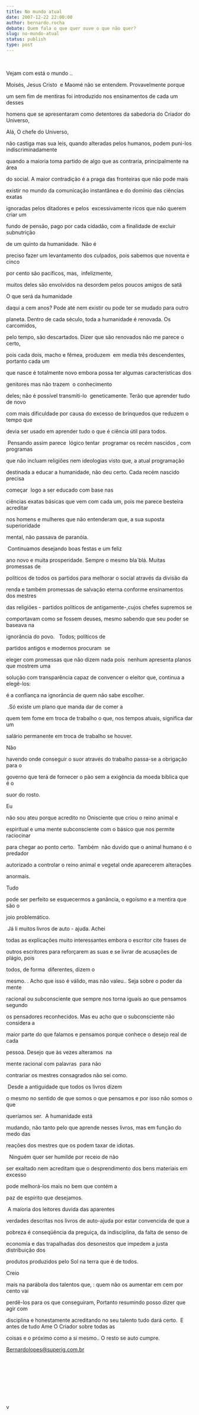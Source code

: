 ```yaml
---
title: No mundo atual
date: 2007-12-22 22:00:00
author: bernardo.rocha
debate: Quem fala o que quer ouve o que não quer?
slug: no-mundo-atual
status: publish 
type: post
---
```


  

  

   

  

Vejam com está o mundo ..  

  

Moisés, Jesus Cristo  e Maomé não se entendem. Provavelmente porque  

um sem fim de mentiras foi introduzido nos ensinamentos de cada um desses  

homens que se apresentaram como detentores da sabedoria do Criador do Universo,  

  

  

Alá, O chefe do Universo,  

não castiga mas sua leis, quando alteradas pelos humanos, podem puni-los indiscriminadamente  

quando a maioria toma partido de algo que as contraria, principalmente na área  

do social. A maior contradição é a praga das fronteiras que não pode mais  

existir no mundo da comunicação instantânea e do domínio das ciências exatas  

ignoradas pelos ditadores e pelos  excessivamente ricos que não querem criar um  

fundo de pensão, pago por cada cidadão, com a finalidade de excluir subnutrição  

de um quinto da humanidade.  Não é  

preciso fazer um levantamento dos culpados, pois sabemos que noventa e cinco  

por cento são pacíficos, mas,  infelizmente,  

muitos deles são envolvidos na desordem pelos poucos amigos de satã  

  

O que será da humanidade  

daqui a cem anos? Pode até nem existir ou pode ter se mudado para outro  

planeta. Dentro de cada século, toda a humanidade é renovada. Os carcomidos,  

pelo tempo, são descartados. Dizer que são renovados não me parece o certo,  

pois cada dois, macho e fêmea, produzem  em media três descendentes, portanto cada um  

que nasce é totalmente novo embora possa ter algumas características dos  

genitores mas não trazem  o conhecimento  

deles; não é possível transmiti-lo  geneticamente. Terão que aprender tudo de novo  

com mais dificuldade por causa do excesso de brinquedos que reduzem o tempo que  

devia ser usado em aprender tudo o que é ciência útil para todos.  

  

 Pensando assim parece  lógico tentar  programar os recém nascidos , com programas  

que não incluam religiões nem ideologias visto que, a atual programação  

destinada a educar a humanidade, não deu certo. Cada recém nascido precisa  

começar  logo a ser educado com base nas  

ciências exatas básicas que vem com cada um, pois me parece besteira acreditar  

nos homens e mulheres que não entenderam que, a sua suposta superioridade  

mental, não passava de paranóia.   

  

 Continuamos desejando boas festas e um feliz  

ano novo e muita prosperidade. Sempre o mesmo bla´blá. Muitas promessas de  

políticos de todos os partidos para melhorar o social através da divisão da  

renda e também promessas de salvação eterna conforme ensinamentos dos mestres  

das religiões - partidos políticos de antigamente-,cujos chefes supremos se  

comportavam como se fossem deuses, mesmo sabendo que seu poder se baseava na  

ignorãncia do povo.   Todos; políticos de  

partidos antigos e modernos procuram  se  

eleger com promessas que não dizem nada pois  nenhum apresenta planos que mostrem uma  

solução com transparência capaz de convencer o eleitor que, continua a elegê-los:  

é a confiança na ignorância de quem não sabe escolher.   

  

 .Só existe um plano que manda dar de comer a  

quem tem fome em troca de trabalho o que, nos tempos atuais, significa dar um  

salário permanente em troca de trabalho se houver.   

  

Não  

havendo onde conseguir o suor através do trabalho passa-se a obrigação para o  

governo que terá de fornecer o pão sem a exigência da moeda bíblica que é o  

suor do rosto.  

  

Eu  

não sou ateu porque acredito no Onisciente que criou o reino animal e  

espiritual e uma mente subconsciente com o básico que nos permite raciocinar  

para chegar ao ponto certo.  Também  não duvido que o animal humano é o predador  

autorizado a controlar o reino animal e vegetal onde aparecerem alterações  

anormais.   

  

Tudo  

pode ser perfeito se esquecermos a ganância, o egoísmo e a mentira que são o  

joio problemático.   

  

 Já li muitos livros de auto - ajuda. Achei  

todas as explicações muito interessantes embora o escritor cite frases de  

outros escritores para reforçarem as suas e se livrar de acusações de plágio, pois  

todos, de forma  diferentes, dizem o  

mesmo. . Acho que isso é válido, mas não valeu.. Seja sobre o poder da mente  

racional ou subconsciente que sempre nos torna iguais ao que pensamos segundo  

os pensadores reconhecidos. Mas eu acho que o subconsciente não considera a  

maior parte do que falamos e pensamos porque conhece o desejo real de cada  

pessoa. Desejo que às vezes alteramos  na  

mente racional com palavras  para não  

contrariar os mestres consagrados não sei como.   

  

 Desde a antiguidade que todos os livros dizem  

o mesmo no sentido de que somos o que pensamos e por isso não somos o que  

queríamos ser.  A humanidade está  

mudando, não tanto pelo que aprende nesses livros, mas em função do medo das  

reações dos mestres que os podem taxar de idiotas.   

  

  Ninguém quer ser humilde por receio de não  

ser exaltado nem acreditam que o desprendimento dos bens materiais em excesso  

pode melhorá-los mais no bem que contém a   

paz de espírito que desejamos.  

  

 A maioria dos leitores duvida das aparentes  

verdades descritas nos livros de auto-ajuda por estar convencida de que a  

pobreza é conseqüência da preguiça, da indisciplina, da falta de senso de  

economia e das trapalhadas dos desonestos que impedem a justa distribuição dos  

produtos produzidos pelo Sol na terra que é de todos.   

  

Creio  

mais na parábola dos talentos que, : quem não os aumentar em cem por cento vai  

perdê-los para os que conseguiram, Portanto resumindo posso dizer que agir com  

disciplina e honestamente acreditando no seu talento tudo dará certo.  E antes de tudo Ame O Criador sobre todas as  

coisas e o próximo como a si mesmo.. O resto se auto cumpre.  

Bernardolopes@superig.com.br   

  

   

  

   

  

   

  

  

  

      

  

v

